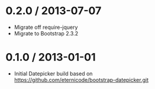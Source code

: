 0.2.0 / 2013-07-07
==================
* Migrate off require-jquery
* Migrate to Bootstrap 2.3.2

0.1.0 / 2013-01-01
==================
* Initial Datepicker build based on https://github.com/eternicode/bootstrap-datepicker.git
